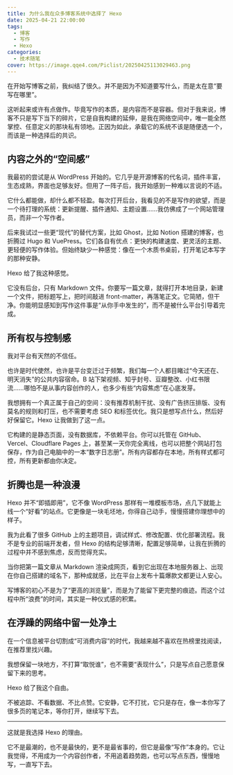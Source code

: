 ```yaml
---
title: 为什么我在众多博客系统中选择了 Hexo
date: 2025-04-21 22:00:00
tags:
  - 博客
  - 写作
  - Hexo
categories:
  - 技术随笔
cover: https://image.qqe4.com/Piclist/20250425113029463.png
---
```


在开始写博客之前，我纠结了很久。并不是因为不知道要写什么，而是太在意“要写在哪里”。

这听起来或许有点做作。毕竟写作的本质，是内容而不是容器。但对于我来说，博客不只是写下当下的碎片，它是自我构建的延伸，是我在网络空间中，唯一能全然掌控、任意定义的那块私有领地。正因为如此，承载它的系统不该是随便选一个，而该是一种选择后的共识。

## 内容之外的“空间感”

我最初的尝试是从 WordPress 开始的。它几乎是开源博客的代名词，插件丰富，生态成熟，界面也足够友好。但用了一阵子后，我开始感到一种难以言说的不适。

它什么都能做，却什么都不轻盈。每次打开后台，我看见的不是写作的欲望，而是一个待打理的系统：更新提醒、插件通知、主题设置……我仿佛成了一个网站管理员，而非一个写作者。

后来我试过一些更“现代”的替代方案，比如 Ghost，比如 Notion 搭建的博客，也折腾过 Hugo 和 VuePress。它们各自有优点：更快的构建速度、更灵活的主题、更轻便的写作体验。但始终缺少一种感觉：像在一个木质书桌前，打开笔记本写字的那种安静。

Hexo 给了我这种感觉。

它没有后台，只有 Markdown 文件。你要写一篇文章，就得打开本地目录，新建一个文件，把标题写上，把时间敲进 front-matter，再落笔正文。它简陋，但干净。你能明显感知到写作这件事是“从你手中发生的”，而不是被什么平台引导着完成。

## 所有权与控制感

我对平台有天然的不信任。

也许是时代使然，也许是平台变迁过于频繁，我们每一个人都目睹过“今天还在、明天消失”的公共内容宿命。B 站下架视频、知乎封号、豆瓣整改、小红书限流……哪怕不是从事内容创作的人，也多少有些“内容焦虑”在心底发芽。

我想拥有一个真正属于自己的空间：没有推荐机制干扰、没有广告挤压排版、没有莫名的规则和打压，也不需要考虑 SEO 和标签优化。我只是想写点什么，然后好好保留它。Hexo 让我做到了这一点。

它构建的是静态页面，没有数据库，不依赖平台。你可以托管在 GitHub、Vercel、Cloudflare Pages 上，甚至某一天你完全离线，也可以把整个网站打包保存，作为自己电脑中的一本“数字日志册”。所有内容都存在本地，所有样式都可控，所有更新都由你决定。

## 折腾也是一种浪漫

Hexo 并不“即插即用”，它不像 WordPress 那样有一堆模板市场，点几下就能上线一个“好看”的站点。它更像是一块毛坯地，你得自己动手，慢慢搭建你理想中的样子。

我为此看了很多 GitHub 上的主题项目，调试样式、修改配置、优化部署流程。我不是专业的前端开发者，但 Hexo 的结构足够清晰，配置足够简单，让我在折腾的过程中并不感到焦虑，反而觉得充实。

当你把第一篇文章从 Markdown 渲染成网页，看到它出现在本地服务器上、出现在你自己搭建的域名下，那种成就感，比在平台上发布十篇爆款文都更让人安心。

写博客的初心不是为了“更高的浏览量”，而是为了能留下更完整的痕迹。而这个过程中所“浪费”的时间，其实是一种仪式感的积累。

## 在浮躁的网络中留一处净土

在一个信息被平台切割成“可消费内容”的时代，我越来越不喜欢在热榜里找阅读，在推荐里找兴趣。

我想保留一块地方，不打算“取悦谁”，也不需要“表现什么”，只是写点自己愿意保留下来的思考。

Hexo 给了我这个自由。

不被追踪、不看数据、不比点赞。它安静，它不打扰，它只是存在，像一本你写了很多页的笔记本，等你打开，继续写下去。

---

这就是我选择 Hexo 的理由。

它不是最潮的，也不是最快的，更不是最省事的，但它是最像“写作”本身的。它让我觉得，不用成为一个内容创作者，不用追着趋势跑，也可以写点东西，慢慢地写，一直写下去。
